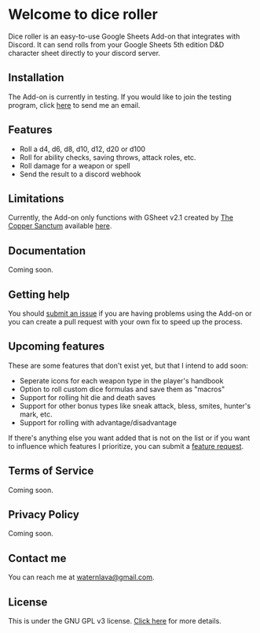 # Welcome to dice roller

Dice roller is an easy-to-use Google Sheets Add-on that integrates with Discord. It can send rolls from your Google Sheets 5th edition D&D character sheet directly to your discord server.

## Installation

The Add-on is currently in testing. If you would like to join the testing program, click [here](mailto:waternlava@gmail.com?subject=Request%20to%20join%20dice%20roller%27s%20testing%20program&body=My%20email%20is:%0a%0aThanks%0a) to send me an email.

## Features

 - Roll a d4, d6, d8, d10, d12, d20 or d100
 - Roll for ability checks, saving throws, attack roles, etc.
 - Roll damage for a weapon or spell
 - Send the result to a discord webhook

## Limitations

Currently, the Add-on only functions with GSheet v2.1 created by [The Copper Sanctum](https://thecoppersanctum.github.io/thecoppersanctum/) available [here](https://gsheet2.avrae.io/).

## Documentation

Coming soon.

## Getting help
You should [submit an issue](https://github.com/waterlava/dice-roller/issues/new/choose) if you are having problems using the Add-on or you can create a pull request with your own fix to speed up the process.

## Upcoming features

These are some features that don't exist yet, but that I intend to add soon:
 - Seperate icons for each weapon type in the player's handbook
 - Option to roll custom dice formulas and save them as "macros"
 - Support for rolling hit die and death saves
 - Support for other bonus types like sneak attack, bless, smites, hunter's mark, etc.
 - Support for rolling with advantage/disadvantage
 
If there's anything else you want added that is not on the list or if you want to influence which features I prioritize, you can submit a [feature request](https://github.com/waterlava/dice-roller/issues/new/choose).

## Terms of Service

Coming soon.

## Privacy Policy

Coming soon.

## Contact me

You can reach me at [waternlava@gmail.com](mailto:waternlava@gmail.com).

## License

This is under the GNU GPL v3 license. [Click here](https://www.gnu.org/licenses/gpl-3.0.en.html) for more details.
